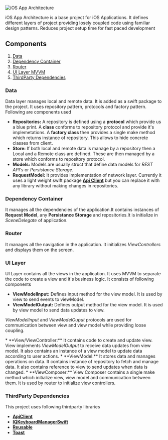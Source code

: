 ![iOS App Architecture](https://github.com/realm/realm-swift/raw/master/logo.png)

iOS App Architecture is a base project for iOS Applications. It defines different layers of project providing losely coupled code using familiar design patterns. Reduces project setup time for fast paced development

## Components

1. [Data](#data)
2. [Dependency Container](#dependency-container)
3. [Router](#router)
4. [UI Layer MVVM](#ui-layer)
5. [ThirdParty Dependencies](#thirdparty-dependencies)


### <a id="data">Data</a>
Data layer manages local and remote data. It is added as a swift package to the project. It uses repository pattern, protocols and factory pattern. Following are components used

* **Repositories:** A repository is defined using a <b>protocol</b> which provide us a blue print. A <b>class</b> conforms to repository protocol and provide it's implemetations. A <b>factory class</b> then provides a single make method which returns instance of repository. This allows to hide concrete classes from client.
* **Store:** If both local and remote data is manage by a repository then a Local and a Remote class are defined. These are then managed by a store which conforms to repository protocol.
* **Models:** Models are usually struct that define data models for <em>REST API's</em> or <em>Persistance Storage</em>.
* **RequestModel:** It provides implementation of network layer. Currently it uses a light weight swift package <b>[Api Client](https://github.com/mansoor92/ApiClient)</b> but you can replace it with any library without making changes in repositories.

### <a id="dependency-container">Dependency Container</a>
It manages all the dependencies of the application.It contains instances of <b>Request Model</b>, any <b>Persistance Storage</b> and repositories.It is initialize in <em>SceneDelegate</em> of application.

### <a id="router">Router</a>
It manages all the navigation in the application. It initializes <em>ViewControllers</em> and displays them on the screen.

### <a id="ui-layer">UI Layer</a>
UI Layer contains all the views in the application. It uses MVVM to separate the code to create a view and it's business logic. It consists of following components

* **ViewModelInput<Protocol>:** Defines input method for the view model. It is used by view to send events to viewModel.
* **ViewModelOutput<Protocol>:** Defines output method for the view model. It is used by view model to send data updates to view.
<p><em>ViewModelInput</em> and <em>ViewModelOuput</em> protocols are used for communication between view and view model while providing loose coupling.</p>
* **View/ViewController:** It contains code to create and update view. View implements <em>ViewModelOutput</em> to receive data updates from view model. It also contains an instance of a view model to update data according to user actions.
* **ViewModel:** It stores data and manages operations on data. It contains instance of repository to fetch and manage data. It also contains reference to view to send updates when data is changed.
* **ViewComposer:** View Composer contains a single make method which initialize view, view model and communication between them. It is used by router to initialize view controllers.

### <a id="thirdparty-dependencies">ThirdParty Dependencies</a>
This project uses following thirdparty libraries

* **[ApiClient](https://github.com/mansoor92/ApiClient)** 
* **[IQKeyboardManagerSwift](https://github.com/hackiftekhar/IQKeyboardManager)** 
* **[Reusable](https://github.com/AliSoftware/Reusable)** 
* **[Toast](https://github.com/scalessec/Toast-Swift)** 

